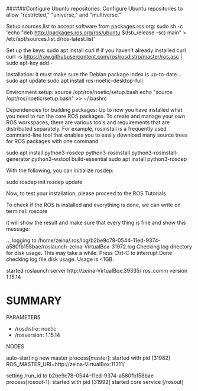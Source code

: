######Configure  Ubuntu repositories:
Configure  Ubuntu repositories to allow "restricted," "universe," and "multiverse."

Setup sources.list  to accept software from packages.ros.org:
sudo sh -c 'echo "deb http://packages.ros.org/ros/ubuntu $(lsb_release -sc) main" > /etc/apt/sources.list.d/ros-latest.list'

Set up the keys:
sudo apt install curl # if you haven't already installed curl
curl -s https://raw.githubusercontent.com/ros/rosdistro/master/ros.asc | sudo apt-key add -

Installation:
it must make sure the Debian package index is up-to-date...
sudo apt update
sudo apt install ros-noetic-desktop-full

Environment setup:
source /opt/ros/noetic/setup.bash
echo "source /opt/ros/noetic/setup.bash" >> ~/.bashrc

Dependencies for building packages:
Up to now you have installed what you need to run the core ROS packages. To create and manage your own ROS workspaces, there are various tools and requirements that are distributed separately. For example, rosinstall is a frequently used command-line tool that enables you to easily download many source trees for ROS packages with one command. 

sudo apt install python3-rosdep python3-rosinstall python3-rosinstall-generator python3-wstool build-essential
sudo apt install python3-rosdep

With the following, you can initialize rosdep:

sudo rosdep init
rosdep update

Now, to test your installation, please proceed to the ROS Tutorials. 

To check if the ROS is installed and everything is done, we can write on terminal:
roscore

it will show the result and make sure that every thing is fine and show this message:

... logging to /home/zeina/.ros/log/b2be9c78-0544-11ed-9374-a580fb158bae/roslaunch-zeina-VirtualBox-31972.log
Checking log directory for disk usage. This may take a while.
Press Ctrl-C to interrupt
Done checking log file disk usage. Usage is <1GB.

started roslaunch server http://zeina-VirtualBox:39335/
ros_comm version 1.15.14


SUMMARY
========

PARAMETERS
 * /rosdistro: noetic
 * /rosversion: 1.15.14

NODES

auto-starting new master
process[master]: started with pid [31982]
ROS_MASTER_URI=http://zeina-VirtualBox:11311/

setting /run_id to b2be9c78-0544-11ed-9374-a580fb158bae
process[rosout-1]: started with pid [31992]
started core service [/rosout]

